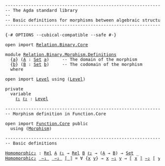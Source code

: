 <pre class="Agda"><a id="1" class="Comment">------------------------------------------------------------------------</a>
<a id="74" class="Comment">-- The Agda standard library</a>
<a id="103" class="Comment">--</a>
<a id="106" class="Comment">-- Basic definitions for morphisms between algebraic structures</a>
<a id="170" class="Comment">------------------------------------------------------------------------</a>

<a id="244" class="Symbol">{-#</a> <a id="248" class="Keyword">OPTIONS</a> <a id="256" class="Pragma">--cubical-compatible</a> <a id="277" class="Pragma">--safe</a> <a id="284" class="Symbol">#-}</a>

<a id="289" class="Keyword">open</a> <a id="294" class="Keyword">import</a> <a id="301" href="Relation.Binary.Core.html" class="Module">Relation.Binary.Core</a>

<a id="323" class="Keyword">module</a> <a id="330" href="Relation.Binary.Morphism.Definitions.html" class="Module">Relation.Binary.Morphism.Definitions</a>
  <a id="369" class="Symbol">{</a><a id="370" href="Relation.Binary.Morphism.Definitions.html#370" class="Bound">a</a><a id="371" class="Symbol">}</a> <a id="373" class="Symbol">(</a><a id="374" href="Relation.Binary.Morphism.Definitions.html#374" class="Bound">A</a> <a id="376" class="Symbol">:</a> <a id="378" href="Agda.Primitive.html#388" class="Primitive">Set</a> <a id="382" href="Relation.Binary.Morphism.Definitions.html#370" class="Bound">a</a><a id="383" class="Symbol">)</a>     <a id="389" class="Comment">-- The domain of the morphism</a>
  <a id="421" class="Symbol">{</a><a id="422" href="Relation.Binary.Morphism.Definitions.html#422" class="Bound">b</a><a id="423" class="Symbol">}</a> <a id="425" class="Symbol">(</a><a id="426" href="Relation.Binary.Morphism.Definitions.html#426" class="Bound">B</a> <a id="428" class="Symbol">:</a> <a id="430" href="Agda.Primitive.html#388" class="Primitive">Set</a> <a id="434" href="Relation.Binary.Morphism.Definitions.html#422" class="Bound">b</a><a id="435" class="Symbol">)</a>     <a id="441" class="Comment">-- The codomain of the morphism</a>
  <a id="475" class="Keyword">where</a>

<a id="482" class="Keyword">open</a> <a id="487" class="Keyword">import</a> <a id="494" href="Level.html" class="Module">Level</a> <a id="500" class="Keyword">using</a> <a id="506" class="Symbol">(</a><a id="507" href="Agda.Primitive.html#742" class="Postulate">Level</a><a id="512" class="Symbol">)</a>

<a id="515" class="Keyword">private</a>
  <a id="525" class="Keyword">variable</a>
    <a id="538" href="Relation.Binary.Morphism.Definitions.html#538" class="Generalizable">ℓ₁</a> <a id="541" href="Relation.Binary.Morphism.Definitions.html#541" class="Generalizable">ℓ₂</a> <a id="544" class="Symbol">:</a> <a id="546" href="Agda.Primitive.html#742" class="Postulate">Level</a>

<a id="553" class="Comment">------------------------------------------------------------------------</a>
<a id="626" class="Comment">-- Morphism definition in Function.Core</a>

<a id="667" class="Keyword">open</a> <a id="672" class="Keyword">import</a> <a id="679" href="Function.Core.html" class="Module">Function.Core</a> <a id="693" class="Keyword">public</a>
  <a id="702" class="Keyword">using</a> <a id="708" class="Symbol">(</a><a id="709" href="Function.Core.html#654" class="Function">Morphism</a><a id="717" class="Symbol">)</a>

<a id="720" class="Comment">------------------------------------------------------------------------</a>
<a id="793" class="Comment">-- Basic definitions</a>

<a id="Homomorphic₂"></a><a id="815" href="Relation.Binary.Morphism.Definitions.html#815" class="Function">Homomorphic₂</a> <a id="828" class="Symbol">:</a> <a id="830" href="Relation.Binary.Core.html#896" class="Function">Rel</a> <a id="834" href="Relation.Binary.Morphism.Definitions.html#374" class="Bound">A</a> <a id="836" href="Relation.Binary.Morphism.Definitions.html#538" class="Generalizable">ℓ₁</a> <a id="839" class="Symbol">→</a> <a id="841" href="Relation.Binary.Core.html#896" class="Function">Rel</a> <a id="845" href="Relation.Binary.Morphism.Definitions.html#426" class="Bound">B</a> <a id="847" href="Relation.Binary.Morphism.Definitions.html#541" class="Generalizable">ℓ₂</a> <a id="850" class="Symbol">→</a> <a id="852" class="Symbol">(</a><a id="853" href="Relation.Binary.Morphism.Definitions.html#374" class="Bound">A</a> <a id="855" class="Symbol">→</a> <a id="857" href="Relation.Binary.Morphism.Definitions.html#426" class="Bound">B</a><a id="858" class="Symbol">)</a> <a id="860" class="Symbol">→</a> <a id="862" href="Agda.Primitive.html#388" class="Primitive">Set</a> <a id="866" class="Symbol">_</a>
<a id="868" href="Relation.Binary.Morphism.Definitions.html#815" class="Function">Homomorphic₂</a> <a id="881" href="Relation.Binary.Morphism.Definitions.html#881" class="Bound Operator">_∼₁_</a> <a id="886" href="Relation.Binary.Morphism.Definitions.html#886" class="Bound Operator">_∼₂_</a> <a id="891" href="Relation.Binary.Morphism.Definitions.html#891" class="Bound Operator">⟦_⟧</a> <a id="895" class="Symbol">=</a> <a id="897" class="Symbol">∀</a> <a id="899" class="Symbol">{</a><a id="900" href="Relation.Binary.Morphism.Definitions.html#900" class="Bound">x</a> <a id="902" href="Relation.Binary.Morphism.Definitions.html#902" class="Bound">y</a><a id="903" class="Symbol">}</a> <a id="905" class="Symbol">→</a> <a id="907" href="Relation.Binary.Morphism.Definitions.html#900" class="Bound">x</a> <a id="909" href="Relation.Binary.Morphism.Definitions.html#881" class="Bound Operator">∼₁</a> <a id="912" href="Relation.Binary.Morphism.Definitions.html#902" class="Bound">y</a> <a id="914" class="Symbol">→</a> <a id="916" href="Relation.Binary.Morphism.Definitions.html#891" class="Bound Operator">⟦</a> <a id="918" href="Relation.Binary.Morphism.Definitions.html#900" class="Bound">x</a> <a id="920" href="Relation.Binary.Morphism.Definitions.html#891" class="Bound Operator">⟧</a> <a id="922" href="Relation.Binary.Morphism.Definitions.html#886" class="Bound Operator">∼₂</a> <a id="925" href="Relation.Binary.Morphism.Definitions.html#891" class="Bound Operator">⟦</a> <a id="927" href="Relation.Binary.Morphism.Definitions.html#902" class="Bound">y</a> <a id="929" href="Relation.Binary.Morphism.Definitions.html#891" class="Bound Operator">⟧</a>
</pre>